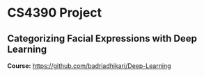 # CS4390 Project
## Categorizing Facial Expressions with Deep Learning

**Course:** https://github.com/badriadhikari/Deep-Learning
